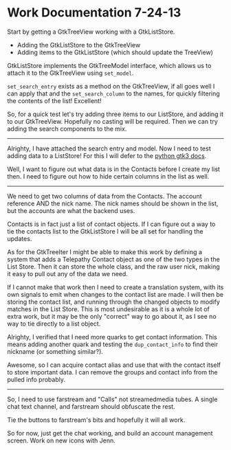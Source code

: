 
# Work Documentation 7-24-13


Start by getting a GtkTreeView working with a GtkListStore.

- Adding the GtkListStore to the GtkTreeView
- Adding items to the GtkListStore (which should update the TreeView)



GtkListStore implements the GtkTreeModel interface, which allows us to attach it to the GtkTreeView using `set_model`.

`set_search_entry` exists as a method on the GtkTreeView, if all goes well I can apply that and the `set_search_column` to the names, for quickly filtering the contents of the list!  Excellent!

So, for a quick test let's try adding three items to our ListStore, and adding it to our GtkTreeView.  Hopefully no casting will be required.  Then we can try adding the search components to the mix.

---

Alrighty, I have attached the search entry and model.  Now I need to test adding data to a ListStore!  For this I will defer to the [python gtk3 docs](http://python-gtk-3-tutorial.readthedocs.org/en/latest/).

Well, I want to figure out what data is in the Contacts before I create my list then.  I need to figure out how to hide certain columns in the list as well.




---

We need to get two columns of data from the Contacts.  The account reference AND the nick name.  The nick names should be shown in the list, but the accounts are what the backend uses.

Contacts is in fact just a list of contact objects.  If I can figure out a way to tie the contacts list to the GtkListStore I will be all set for handling the updates.

As for the GtkTreeIter I might be able to make this work by defining a system that adds a Telepathy Contact object as one of the two types in the List Store.  Then it can store the whole class, and the raw user nick, making it easy to pull out any of the data we need.

If I cannot make that work then I need to create a translation system, with its own signals to emit when changes to the contact list are made.  I will then be storing the contact list, and running through the changed objects to modify matches in the List Store.  This is most undesirable as it is a whole lot of extra work, but it may be the only "correct" way to go about it, as I see no way to tie directly to a list object.

Alrighty, I verified that I need more quarks to get contact information.  This means adding another quark and testing the `dup_contact_info` to find their nickname (or something similar?).

Awesome, so I can acquire contact alias and use that with the contact itself to store important data.  I can remove the groups and contact info from the pulled info probably.

---


So, I need to use farstream and "Calls" not streamedmedia tubes.  A single chat text channel, and farstream should obfuscate the rest.

Tie the buttons to farstream's bits and hopefully it will all work.

So for now, just get the chat working, and build an account management screen.  Work on new icons with Jenn.
